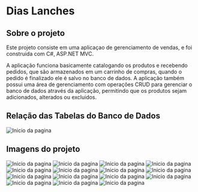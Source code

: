 # Dias Lanches

## Sobre o projeto

Este projeto consiste em uma aplicaçao de gerenciamento de vendas, e foi construida com C#, ASP.NET MVC.

A aplicação funciona basicamente catalogando os produtos e recebendo pedidos, que são armazenados em um carrinho de compras,
quando o pedido é finalizado ele é salvo no banco de dados.
A aplicação também possui uma área de gerenciamento com operações CRUD para gerenciar o banco de dados através da aplicação, permitindo que os
produtos sejam adicionados, alterados ou excluidos.

## Relação das Tabelas do Banco de Dados
![Inicio da pagina](https://github.com/ViniciusDiasAmorim/ViniciusDiasAmorim/blob/main/src/vendasLancheIlustracoes/bancoDeDados.png)

## Imagens do projeto

![Inicio da pagina](https://github.com/ViniciusDiasAmorim/ViniciusDiasAmorim/blob/main/src/vendasLancheIlustracoes/01comeco.png)
![Inicio da pagina](https://github.com/ViniciusDiasAmorim/ViniciusDiasAmorim/blob/main/src/vendasLancheIlustracoes/02doDia.png)
![Inicio da pagina](https://github.com/ViniciusDiasAmorim/ViniciusDiasAmorim/blob/main/src/vendasLancheIlustracoes/04Sobre.png)
![Inicio da pagina](https://github.com/ViniciusDiasAmorim/ViniciusDiasAmorim/blob/main/src/vendasLancheIlustracoes/03contato.png)
![Inicio da pagina](https://github.com/ViniciusDiasAmorim/ViniciusDiasAmorim/blob/main/src/vendasLancheIlustracoes/05menu.png)
![Inicio da pagina](https://github.com/ViniciusDiasAmorim/ViniciusDiasAmorim/blob/main/src/vendasLancheIlustracoes/06todosLanches.png)
![Inicio da pagina](https://github.com/ViniciusDiasAmorim/ViniciusDiasAmorim/blob/main/src/vendasLancheIlustracoes/07categoriaLanches.png)
![Inicio da pagina](https://github.com/ViniciusDiasAmorim/ViniciusDiasAmorim/blob/main/src/vendasLancheIlustracoes/08comprando.png)
![Inicio da pagina](https://github.com/ViniciusDiasAmorim/ViniciusDiasAmorim/blob/main/src/vendasLancheIlustracoes/09formPedido.png)
![Inicio da pagina](https://github.com/ViniciusDiasAmorim/ViniciusDiasAmorim/blob/main/src/vendasLancheIlustracoes/10terminaCompra.png)
![Inicio da pagina](https://github.com/ViniciusDiasAmorim/ViniciusDiasAmorim/blob/main/src/vendasLancheIlustracoes/11telaLogin.png)
![Inicio da pagina](https://github.com/ViniciusDiasAmorim/ViniciusDiasAmorim/blob/main/src/vendasLancheIlustracoes/12areaAdmin.png)
![Inicio da pagina](https://github.com/ViniciusDiasAmorim/ViniciusDiasAmorim/blob/main/src/vendasLancheIlustracoes/13adminLanches.png)
![Inicio da pagina](https://github.com/ViniciusDiasAmorim/ViniciusDiasAmorim/blob/main/src/vendasLancheIlustracoes/14adminCategoria.png)
![Inicio da pagina](https://github.com/ViniciusDiasAmorim/ViniciusDiasAmorim/blob/main/src/vendasLancheIlustracoes/15adminPedidos.png)


